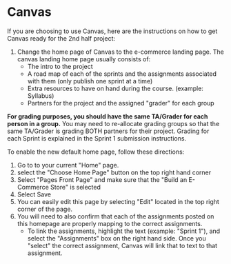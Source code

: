 # Canvas

If you are choosing to use Canvas, here are the instructions on how to get Canvas
ready for the 2nd half project:

1. Change the home page of Canvas to the e-commerce landing page. The canvas landing home page usually consists of:
   - The intro to the project
   - A road map of each of the sprints and the assignments associated with them (only publish one sprint at a time)
   - Extra resources to have on hand during the course.  (example: Syllabus)
   - Partners for the project and the assigned "grader" for each group

**For grading purposes, you should have the same TA/Grader for each person in a group.** You
may need to re-allocate grading groups so that the same TA/Grader is grading BOTH partners
for their project. Grading for each Sprint is explained in the Sprint 1 submission instructions.

To enable the new default home page, follow these directions:
1. Go to to your current "Home" page.
2. select the "Choose Home Page" button on the top right hand corner
3. Select "Pages Front Page" and make sure that the "Build an E-Commerce Store" is selected
4. Select Save
5. You can easily edit this page by selecting "Edit" located in the top right corner of the page.
6. You will need to also confirm that each of the assignments posted on this homepage are properly mapping
to the correct assignments. 
   - To link the assignments, highlight the text (example: "Sprint 1"), and select the "Assignments" box on the 
   right hand side. Once you "select" the correct assignment, 
Canvas will link that to text to that assignment.

